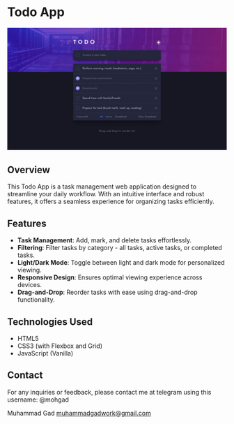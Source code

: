 # Todo App

![Todo App Screenshot](images/1708783007527.jpeg)

## Overview

This Todo App is a task management web application designed to streamline your daily workflow. With an intuitive interface and robust features, it offers a seamless experience for organizing tasks efficiently.

## Features

- **Task Management**: Add, mark, and delete tasks effortlessly.
- **Filtering**: Filter tasks by category - all tasks, active tasks, or completed tasks.
- **Light/Dark Mode**: Toggle between light and dark mode for personalized viewing.
- **Responsive Design**: Ensures optimal viewing experience across devices.
- **Drag-and-Drop**: Reorder tasks with ease using drag-and-drop functionality.

## Technologies Used

- HTML5
- CSS3 (with Flexbox and Grid)
- JavaScript (Vanilla)

## Contact
For any inquiries or feedback, please contact me at telegram using this username: @mohgad

Muhammad Gad
muhammadgadwork@gmail.com
